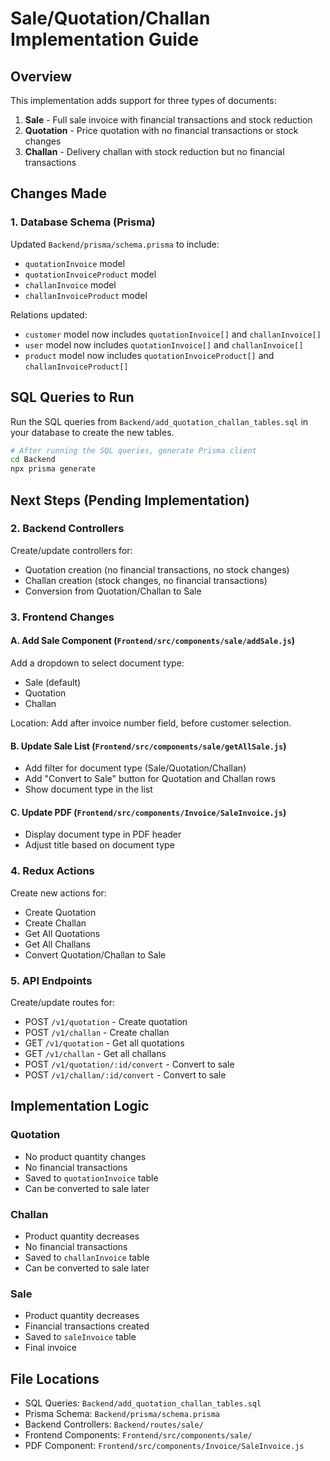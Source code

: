 # Sale/Quotation/Challan Implementation Guide

## Overview
This implementation adds support for three types of documents:
1. **Sale** - Full sale invoice with financial transactions and stock reduction
2. **Quotation** - Price quotation with no financial transactions or stock changes
3. **Challan** - Delivery challan with stock reduction but no financial transactions

## Changes Made

### 1. Database Schema (Prisma)
Updated `Backend/prisma/schema.prisma` to include:
- `quotationInvoice` model
- `quotationInvoiceProduct` model
- `challanInvoice` model
- `challanInvoiceProduct` model

Relations updated:
- `customer` model now includes `quotationInvoice[]` and `challanInvoice[]`
- `user` model now includes `quotationInvoice[]` and `challanInvoice[]`
- `product` model now includes `quotationInvoiceProduct[]` and `challanInvoiceProduct[]`

## SQL Queries to Run

Run the SQL queries from `Backend/add_quotation_challan_tables.sql` in your database to create the new tables.

```bash
# After running the SQL queries, generate Prisma client
cd Backend
npx prisma generate
```

## Next Steps (Pending Implementation)

### 2. Backend Controllers
Create/update controllers for:
- Quotation creation (no financial transactions, no stock changes)
- Challan creation (stock changes, no financial transactions)
- Conversion from Quotation/Challan to Sale

### 3. Frontend Changes

#### A. Add Sale Component (`Frontend/src/components/sale/addSale.js`)
Add a dropdown to select document type:
- Sale (default)
- Quotation
- Challan

Location: Add after invoice number field, before customer selection.

#### B. Update Sale List (`Frontend/src/components/sale/getAllSale.js`)
- Add filter for document type (Sale/Quotation/Challan)
- Add "Convert to Sale" button for Quotation and Challan rows
- Show document type in the list

#### C. Update PDF (`Frontend/src/components/Invoice/SaleInvoice.js`)
- Display document type in PDF header
- Adjust title based on document type

### 4. Redux Actions
Create new actions for:
- Create Quotation
- Create Challan
- Get All Quotations
- Get All Challans
- Convert Quotation/Challan to Sale

### 5. API Endpoints
Create/update routes for:
- POST `/v1/quotation` - Create quotation
- POST `/v1/challan` - Create challan
- GET `/v1/quotation` - Get all quotations
- GET `/v1/challan` - Get all challans
- POST `/v1/quotation/:id/convert` - Convert to sale
- POST `/v1/challan/:id/convert` - Convert to sale

## Implementation Logic

### Quotation
- No product quantity changes
- No financial transactions
- Saved to `quotationInvoice` table
- Can be converted to sale later

### Challan
- Product quantity decreases
- No financial transactions
- Saved to `challanInvoice` table
- Can be converted to sale later

### Sale
- Product quantity decreases
- Financial transactions created
- Saved to `saleInvoice` table
- Final invoice

## File Locations

- SQL Queries: `Backend/add_quotation_challan_tables.sql`
- Prisma Schema: `Backend/prisma/schema.prisma`
- Backend Controllers: `Backend/routes/sale/`
- Frontend Components: `Frontend/src/components/sale/`
- PDF Component: `Frontend/src/components/Invoice/SaleInvoice.js`

